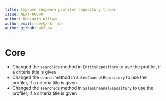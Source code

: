```yaml
---
title: Improve shopware profiler repository tracer
issue: NEXT-00000
author: Benjamin Wittwer
author_email: dev@a-k-f.de
author_github: akf-bw
---
```

# Core
* Changed the `searchIds` method in `EntityRepository` to use the profiler, if a criteria title is given
* Changed the `search` method in `SalesChannelRepository` to use the profiler, if a criteria title is given
* Changed the `searchIds` method in `SalesChannelRepository` to use the profiler, if a criteria title is given
